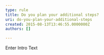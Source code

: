 ```yaml
---
type: rule
title: Do you plan your additional steps?
uri: do-you-plan-your-additional-steps
created: 2015-08-13T13:46:55.0000000Z
authors: []

---
```




<span class='intro'> Enter Intro Text </span>




